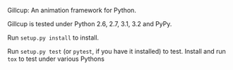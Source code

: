 Gillcup: An animation framework for Python.


Gillcup is tested under Python 2.6, 2.7, 3.1, 3.2 and PyPy.

Run `setup.py install` to install.

Run `setup.py test` (or `pytest`, if you have it installed) to test.
Install and run `tox` to test under various Pythons
